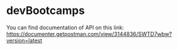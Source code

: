 # devBootcamps

You can find documentation of API on this link: https://documenter.getpostman.com/view/3144836/SWTD7wbw?version=latest
